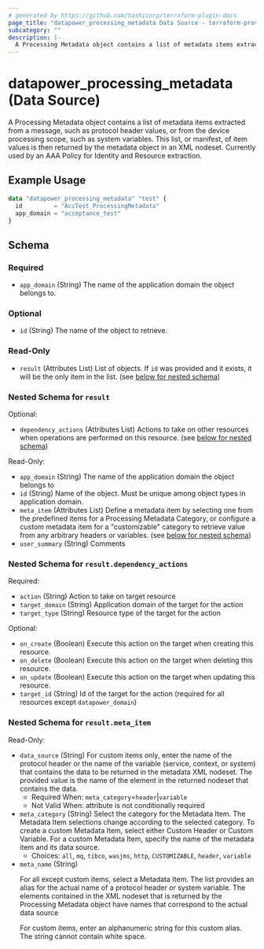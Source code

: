 ```yaml
---
# generated by https://github.com/hashicorp/terraform-plugin-docs
page_title: "datapower_processing_metadata Data Source - terraform-provider-datapower"
subcategory: ""
description: |-
  A Processing Metadata object contains a list of metadata items extracted from a message, such as protocol header values, or from the device processing scope, such as system variables. This list, or manifest, of item values is then returned by the metadata object in an XML nodeset. Currently used by an AAA Policy for Identity and Resource extraction.
---
```


# datapower_processing_metadata (Data Source)

A Processing Metadata object contains a list of metadata items extracted from a message, such as protocol header values, or from the device processing scope, such as system variables. This list, or manifest, of item values is then returned by the metadata object in an XML nodeset. Currently used by an AAA Policy for Identity and Resource extraction.

## Example Usage

```terraform
data "datapower_processing_metadata" "test" {
  id         = "AccTest_ProcessingMetadata"
  app_domain = "acceptance_test"
}
```

<!-- schema generated by tfplugindocs -->
## Schema

### Required

- `app_domain` (String) The name of the application domain the object belongs to.

### Optional

- `id` (String) The name of the object to retrieve.

### Read-Only

- `result` (Attributes List) List of objects. If `id` was provided and it exists, it will be the only item in the list. (see [below for nested schema](#nestedatt--result))

<a id="nestedatt--result"></a>
### Nested Schema for `result`

Optional:

- `dependency_actions` (Attributes List) Actions to take on other resources when operations are performed on this resource. (see [below for nested schema](#nestedatt--result--dependency_actions))

Read-Only:

- `app_domain` (String) The name of the application domain the object belongs to
- `id` (String) Name of the object. Must be unique among object types in application domain.
- `meta_item` (Attributes List) Define a metadata item by selecting one from the predefined items for a Processing Metadata Category, or configure a custom metadata item for a "customizable" category to retrieve value from any arbitrary headers or variables. (see [below for nested schema](#nestedatt--result--meta_item))
- `user_summary` (String) Comments

<a id="nestedatt--result--dependency_actions"></a>
### Nested Schema for `result.dependency_actions`

Required:

- `action` (String) Action to take on target resource
- `target_domain` (String) Application domain of the target for the action
- `target_type` (String) Resource type of the target for the action

Optional:

- `on_create` (Boolean) Execute this action on the target when creating this resource.
- `on_delete` (Boolean) Execute this action on the target when deleting this resource.
- `on_update` (Boolean) Execute this action on the target when updating this resource.
- `target_id` (String) Id of the target for the action (required for all resources except `datapower_domain`)


<a id="nestedatt--result--meta_item"></a>
### Nested Schema for `result.meta_item`

Read-Only:

- `data_source` (String) For custom items only, enter the name of the protocol header or the name of the variable (service, context, or system) that contains the data to be returned in the metadata XML nodeset. The provided value is the name of the element in the returned nodeset that contains the data.
  - Required When: `meta_category`=`header`|`variable`
  - Not Valid When: attribute is not conditionally required
- `meta_category` (String) Select the category for the Metadata Item. The Metadata Item selections change according to the selected category. To create a custom Metadata Item, select either Custom Header or Custom Variable. For a custom Metadata Item, specify the name of the metadata item and its data source.
  - Choices: `all`, `mq`, `tibco`, `wasjms`, `http`, `CUSTOMIZABLE`, `header`, `variable`
- `meta_name` (String) <p>For all except custom items, select a Metadata Item. The list provides an alias for the actual name of a protocol header or system variable. The elements contained in the XML nodeset that is returned by the Processing Metadata object have names that correspond to the actual data source</p><p>For custom items, enter an alphanumeric string for this custom alias. The string cannot contain white space.</p>
